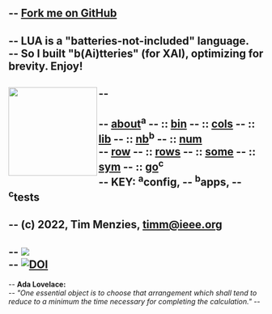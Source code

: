 -- <span id="forkongithub"><a href="https://github.com/timm/shortr#shortrlua--less-but-better-xai-eyes">Fork me on GitHub</a></span>
-- 
-- LUA is a "batteries-not-included" language.   
-- So I built "b(Ai)tteries" (for XAI), optimizing for brevity.  Enjoy!
--
-- <img align=left width=175   src="ada.png">
-- 
-- [about](about.html)<sup>a</sup>
-- :: [bin](bin.html)
-- :: [cols](cols.html)
-- :: [lib](lib.html)
-- :: [nb](nb.html)<sup>b</sup>
-- :: [num](num.html)    
--    [row](row.html)
-- :: [rows](rows.html)
-- :: [some](some.html)
-- :: [sym](sym.html)
-- :: [go](go.html)<sup>c</sup>    
-- **KEY:** <sup>a</sup>config, 
-- <sup>b</sup>apps, 
-- <sup>c</sup>tests   
-- 
-- (c) 2022, Tim Menzies, <timm@ieee.org>
--
-- <a href="https://opensource.org/licenses/BSD-2-Clause"><img  src="https://img.shields.io/badge/License-BSD%202--Clause-orange.svg"></a>   
-- <a href="https://zenodo.org/badge/latestdoi/206205826"> <img  src="https://zenodo.org/badge/206205826.svg" alt="DOI"></a> <br>
-- 
--  **Ada Lovelace:**    
-- _"One essential object is to choose that arrangement which shall tend to reduce to a minimum the time necessary for completing the calculation."_ 
-- <br clear=all>
